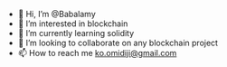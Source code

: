 - 👋 Hi, I’m @Babalamy
- 👀 I’m interested in blockchain 
- 🌱 I’m currently learning solidity
- 💞️ I’m looking to collaborate on any blockchain project
- 📫 How to reach me ko.omidiji@gmail.com
